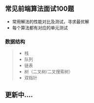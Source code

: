 ## 常见前端算法面试100题

* 常用解法的性能对比及测试，寻求最优解
* 每个算法都有对应的单元测试

### 数据结构
> - 栈
> - 队列
> - 链表
> - 树（二叉树/二叉搜索树）
> - 双指针


## 更新中....
